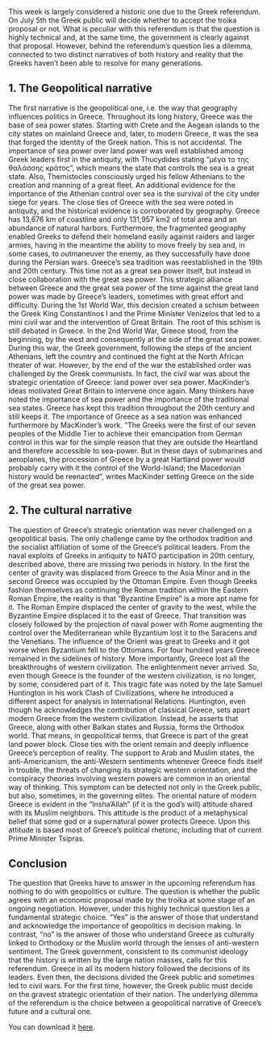 This week is largely considered a historic one due to the Greek referendum. On July 5th the Greek public will decide whether to accept the troika proposal or not. What is peculiar with this referendum is that the question is highly technical and, at the same time, the government is clearly against that proposal. However, behind the referendum’s question lies a dilemma, connected to two distinct narratives of both history and reality that the Greeks haven’t been able to resolve for many generations.

## 1. The Geopolitical narrative

The first narrative is the geopolitical one, i.e. the way that geography influences politics in Greece. 
Throughout its long history, Greece was the base of sea power states. Starting with Crete and the Aegean islands to the city states on mainland Greece and, later, to modern Greece, it was the sea that forged the identity of the Greek nation. This is not accidental. The importance of sea power over land power was well established among Greek leaders first in the antiquity, with Thucydides stating “μέγα το της θαλάσσης κράτος”, which means the state that controls the sea is a great state. Also, Themistocles consciously urged his fellow Athenians to the creation and manning of a great fleet. An additional evidence for the importance of the Athenian control over sea is the survival of the city under siege for years.
The close ties of Greece with the sea were noted in antiquity, and the historical evidence is corroborated by geography. Greece has 13,676 km of coastline and only 131,957 km2 of total area and an abundance of natural harbors. Furthermore, the fragmented geography enabled Greeks to defend their homeland easily against raiders and larger armies, having in the meantime the ability to move freely by sea and, in some cases, to outmaneuver the enemy, as they successfully have done during the Persian wars. 
Greece’s sea tradition was reestablished in the 19th and 20th century. This time not as a great sea power itself, but instead in close collaboration with the great sea power. This strategic alliance between Greece and the great sea power of the time against the great land power was made by Greece’s leaders, sometimes with great effort and difficulty. 
During the 1st World War, this decision created a schism between the Greek King Constantinos Ι and the Prime Minister Venizelos that led to a mini civil war and the intervention of Great Britain. The root of this schism is still debated in Greece. 
In the 2nd World War, Greece stood, from the beginning, by the west and consequently at the side of the great sea power. During this war, the Greek government, following the steps of the ancient Athenians, left the country and continued the fight at the North African theater of war. However, by the end of the war the established order was challenged by the Greek communists. In fact, the civil war was about the strategic orientation of Greece: land power over sea power. MacKinder’s ideas motivated Great Britain to intervene once again.
Many thinkers have noted the importance of sea power and the importance of the traditional sea states. Greece has kept this tradition throughout the 20th century and still keeps it. The importance of Greece as a sea nation was enhanced furthermore by MacKinder’s work. “The Greeks were the first of our seven peoples of the Middle Tier to achieve their emancipation from German control in this war for the simple reason that they are outside the Heartland and therefore accessible to sea-power. But in these days of submarines and aeroplanes, the procession of Greece by a great Hartland power would probably carry with it the control of the World-Island; the Macedonian history would be reenacted”, writes MacKinder setting Greece on the side of the great sea power. 


## 2. The cultural narrative

The question of Greece’s strategic orientation was never challenged on a geopolitical basis. The only challenge came by the orthodox tradition and the socialist affiliation of some of the Greece’s political leaders.
From the naval exploits of Greeks in antiquity to NATO participation in 20th century, described above, there are missing two periods in history. In the first the center of gravity was displaced from Greece to the Asia Minor and in the second Greece was occupied by the Ottoman Empire. 
Even though Greeks fashion themselves as continuing the Roman tradition within the Eastern Roman Empire, the reality is that “Byzantine Empire” is a more apt name for it. The Roman Empire displaced the center of gravity to the west, while the Byzantine Empire displaced it to the east of Greece. That transition was closely followed by the projection of naval power with Rome augmenting the control over the Mediterranean while Byzantium lost it to the Saracens and the Venetians. The influence of the Orient was great to Greeks and it got worse when Byzantium fell to the Ottomans.
For four hundred years Greece remained in the sidelines of history. More importantly, Greece lost all the breakthroughs of western civilization. The enlightenment never arrived. So, even though Greece is the founder of the western civilization, is no longer, by some, considered part of it.
This tragic fate was noted by the late Samuel Huntington in his work Clash of Civilizations, where he introduced a different aspect for analysis in International Relations. Huntington, even though he acknowledges the contribution of classical Greece, sets apart modern Greece from the western civilization. Instead, he asserts that Greece, along with other Balkan states and Russia, forms the Orthodox world. That means, in geopolitical terms, that Greece is part of the great land power block.
Close ties with the orient remain and deeply influence Greece’s perception of reality. The support to Arab and Muslim states, the anti-Americanism, the anti-Western sentiments whenever Greece finds itself in trouble, the threats of changing its strategic western orientation, and the conspiracy theories involving western powers are common in an oriental way of thinking. This symptom can be detected not only in the Greek public, but also, sometimes, in the governing elites. 
The oriental nature of modern Greece is evident in the “Insha’Allah” (if it is the god’s will) attitude shared with its Muslim neighbors. This attitude is the product of a metaphysical belief that some god or a supernatural power protects Greece. Upon this attitude is based most of Greece’s political rhetoric, including that of current Prime Minister Tsipras. 

## Conclusion

The question that Greeks have to answer in the upcoming referendum has nothing to do with geopolitics or culture. The question is whether the public agrees with an economic proposal made by the troika at some stage of an ongoing negotiation. However, under this highly technical question lies a fundamental strategic choice. 
“Yes” is the answer of those that understand and acknowledge the importance of geopolitics in decision making. In contrast, “no” is the answer of those who understand Greece as culturally linked to Orthodoxy or the Muslim world through the lenses of anti-western sentiment.
The Greek government, consistent to its communist ideology that the history is written by the large nation masses, calls for this referendum. Greece in all its modern history followed the decisions of its leaders. Even then, the decisions divided the Greek public and sometimes led to civil wars. For the first time, however, the Greek public must decide on the gravest strategic orientation of their nation. The underlying dilemma of the referendum is the choice between a geopolitical narrative of Greece’s future and a cultural one.



You can download it [here](The_underlying_dilemma_in_the_Greek_Referendum.pdf).